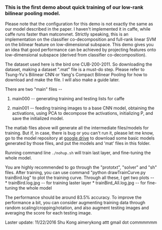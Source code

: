 ### This is the first demo about quick training of our low-rank bilinear pooling model.

Please note that the configuration for this demo is not exactly the same as our model described in the paper. I haven't implemented it in caffe, while caffe runs faster than matconvnet. Strictly speaking, this is an implementation on the classifier co-decomposition and full-rank linear SVM on the bilinear feature on low-dimensional subspace. This demo gives you an idea that good performance can be achieved by projecting features onto low-dimensional subspace (derived from classifier co-decomposition).


The dataset used here is the bird one CUB-200-2011. So downloading the dataset, making a dataset ".mat" file is a must-do step. Please refer to Tsung-Yu's Bilinear CNN or Yang's Compact Bilinear Pooling for how to download and make the file. I will also make a guide later.

There are two "main" files --

1. main000 -- generating training and testing lists for caffe

2. main001 -- feeding training images to a base CNN model, 
			obtaining the activations, 
			using PCA to decompose the activations, 
			initializing P,
			and save the initialized model.

The matlab files above will generate all the intermediate files/models for training. But if, in case, there is bug or you can't run it, please let me know, go to the model repository at [google drive](https://drive.google.com/open?id=0BxeylfSgpk1MOWt3U1U4WWdmSkk) to download some basic models generated by those files, and put the models and 'mat' files in this folder.

	
Running command line `./nohup.sh` will train last layer, and fine-tuning the whole model.


 
You are highly recommended to go through the "prototxt", "solver" and "sh" files.
After training, you can use command "python drawTrainCurve.py trainBird.log" to plot the training curve.
Through all these, I get two plots --
	* trainBird.log.jpg 	-- for training laster layer
	* trainBird_All.log.jpg	-- for fine-tuning the whole model

The performance should be around 83.5% accuracy. To improve the performance a bit, you can consider augmenting training data through random scaling/cropping/rotation, and also augment testing images and averaging the score for each testing image.

Laster update: 11/22/2016
Shu Kong 
aimerykong attt gmail dot commmmmm





